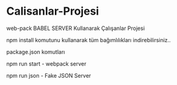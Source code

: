 ﻿# Calisanlar-Projesi

web-pack BABEL SERVER Kullanarak Çalışanlar Projesi

npm install komutunu kullanarak tüm bağımlılıkları indirebilirsiniz..

package.json komutları

npm run start - webpack server

npm run json - Fake JSON Server
